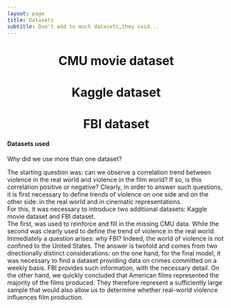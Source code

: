 ```yaml
---
layout: page
title: Datasets
subtitle: Don't add to much datasets,they said...
---
```


<h1 style="text-align: center;">CMU movie dataset</h1>
<h1 style="text-align: center;">Kaggle dataset</h1>
<h1 style="text-align: center;">FBI dataset</h1>

<h4>Datasets used</h4>
Why did we use more than one dataset?

The starting question was: can we observe a correlation trend between violence in the real world and violence in the film world? If so, is this correlation positive or negative? Clearly, in order to answer such questions, it is first necessary to define trends of violence on one side and on the other side: in the real world and in cinematic representations. <br/>
For this, it was necessary to introduce two additional datasets: Kaggle movie dataset and FBI dataset. <br/>
The first, was used to reinforce and fill in the missing CMU data. While the second was clearly used to define the trend of violence in the real world. Immediately a question arises: why FBI? Indeed, the world of violence is not confined to the United States. The answer is twofold and comes from two directionally distinct considerations: on the one hand, for the final model, it was necessary to find a dataset providing data on crimes committed on a weekly basis. FBI provides such information, with the necessary detail. On the other hand, we quickly concluded that American films represented the majority of the films produced. They therefore represent a sufficiently large sample that would also allow us to determine whether real-world violence influences film production. <br/>
